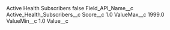 <?xml version="1.0" encoding="UTF-8"?>
<CustomMetadata xmlns="http://soap.sforce.com/2006/04/metadata" xmlns:xsi="http://www.w3.org/2001/XMLSchema-instance" xmlns:xsd="http://www.w3.org/2001/XMLSchema">
    <label>Active Health Subscribers</label>
    <protected>false</protected>
    <values>
        <field>Field_API_Name__c</field>
        <value xsi:type="xsd:string">Active_Health_Subscribers__c</value>
    </values>
    <values>
        <field>Score__c</field>
        <value xsi:type="xsd:double">1.0</value>
    </values>
    <values>
        <field>ValueMax__c</field>
        <value xsi:type="xsd:double">1999.0</value>
    </values>
    <values>
        <field>ValueMin__c</field>
        <value xsi:type="xsd:double">1.0</value>
    </values>
    <values>
        <field>Value__c</field>
        <value xsi:nil="true"/>
    </values>
</CustomMetadata>
